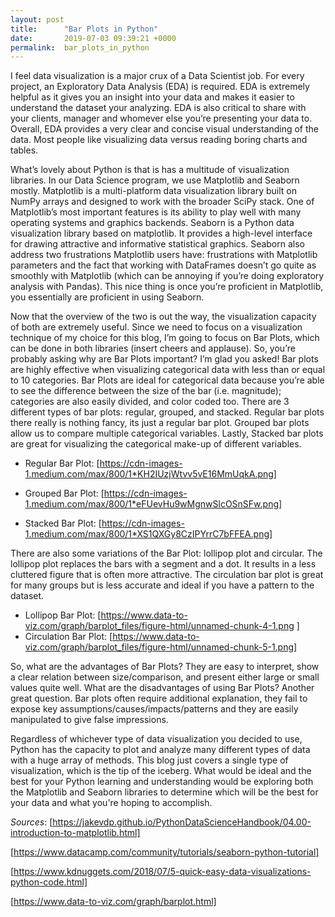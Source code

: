```yaml
---
layout: post
title:      "Bar Plots in Python"
date:       2019-07-03 09:39:21 +0000
permalink:  bar_plots_in_python
---
```



I feel data visualization is a major crux of a Data Scientist job.  For every project, an Exploratory Data Analysis (EDA) is required.  EDA is extremely helpful as it gives you an insight into your data and makes it easier to understand the dataset your analyzing.  EDA is also critical to share with your clients, manager and whomever else you’re presenting your data to.  Overall, EDA provides a very clear and concise visual understanding of the data.  Most people like visualizing data versus reading boring charts and tables. 

What’s lovely about Python is that is has a multitude of visualization libraries.  In our Data Science program, we use Matplotlib and Seaborn mostly.  Matplotlib is a multi-platform data visualization library built on NumPy arrays and designed to work with the broader SciPy stack.  One of Matplotlib’s most important features is its ability to play well with many operating systems and graphics backends.  Seaborn is a Python data visualization library based on matplotlib. It provides a high-level interface for drawing attractive and informative statistical graphics.  Seaborn also address two frustrations Matplotlib users have: frustrations with Matplotlib parameters and the fact that working with DataFrames doesn’t go quite as smoothly with Matplotlib (which can be annoying if you’re doing exploratory analysis with Pandas).  This nice thing is once you’re proficient in Matplotlib, you essentially are proficient in using Seaborn.

Now that the overview of the two is out the way, the visualization capacity of both are extremely useful.  Since we need to focus on a visualization technique of my choice for this blog, I’m going to focus on Bar Plots, which can be done in both libraries (insert cheers and applause).  So, you’re probably asking why are Bar Plots important?  I’m glad you asked!  Bar plots are highly effective when visualizing categorical data with less than or equal to 10 categories.  Bar Plots are ideal for categorical data because you’re able to see the difference between the size of the bar (i.e. magnitude); categories are also easily divided, and color coded too. There are 3 different types of bar plots: regular, grouped, and stacked.  Regular bar plots there really is nothing fancy, its just a regular bar plot.  Grouped bar plots allow us to compare multiple categorical variables.  Lastly, Stacked bar plots are great for visualizing the categorical make-up of different variables.

* Regular Bar Plot: [https://cdn-images-1.medium.com/max/800/1*KH2IUzjWtvv5vE16MmUqkA.png]

* Grouped Bar Plot: [https://cdn-images-1.medium.com/max/800/1*eFUevHu9wMgnwSlcOSnSFw.png]

* Stacked Bar Plot: [https://cdn-images-1.medium.com/max/800/1*XS1QXGy8CzIPYrrC7bFFEA.png]

There are also some variations of the Bar Plot: lollipop plot and circular.  The lollipop plot replaces the bars with a segment and a dot. It results in a less cluttered figure that is often more attractive.  The circulation bar plot is great for many groups but is less accurate and ideal if you have a pattern to the dataset. 

* Lollipop Bar Plot: [https://www.data-to-viz.com/graph/barplot_files/figure-html/unnamed-chunk-4-1.png
]
* Circulation Bar Plot: [https://www.data-to-viz.com/graph/barplot_files/figure-html/unnamed-chunk-5-1.png]

So, what are the advantages of Bar Plots?  They are easy to interpret, show a clear relation between size/comparison, and present either large or small values quite well.  What are the disadvantages of using Bar Plots?  Another great question.  Bar plots often require additional explanation, they fail to expose key assumptions/causes/impacts/patterns and they are easily manipulated to give false impressions.  

Regardless of whichever type of data visualization you decided to use, Python has the capacity to plot and analyze many different types of data with a huge array of methods.  This blog just covers a single type of visualization, which is the tip of the iceberg.  What would be ideal and the best for your Python learning and understanding would be exploring both the Matplotlib and Seaborn libraries to determine which will be the best for your data and what you're hoping to accomplish.

*Sources*: 
[https://jakevdp.github.io/PythonDataScienceHandbook/04.00-introduction-to-matplotlib.html]

[https://www.datacamp.com/community/tutorials/seaborn-python-tutorial]

[https://www.kdnuggets.com/2018/07/5-quick-easy-data-visualizations-python-code.html]

[https://www.data-to-viz.com/graph/barplot.html]


